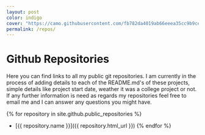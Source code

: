 ```yaml
---
layout: post
color: indigo
cover: "https://camo.githubusercontent.com/fb782da4019ab66eeea35cc9b9ce73b2438b1688/687474703a2f2f646f632e72756c746f722e636f6d2f696d616765732f6769746875622d6c6f676f2e706e67"
permalink: /repos/		
---
```


<h1>Github Repositories</h1>
Here you can find links to all my public git repositories. I am currently in the process of adding details to each of the README.md's of these projects, simple details like project start date, weather it was a college project or not. If any further information is need as regards my repositories feel free to email me and I can answer any questions you might have.

{% for repository in site.github.public_repositories %}
  * [{{ repository.name }}]({{ repository.html_url }})
{% endfor %}

